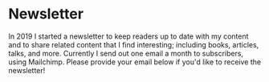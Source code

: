 # Newsletter

In 2019 I started a newsletter to keep readers up to date with my content and to share related content that I find interesting; including books, articles, talks, and more.
Currently I send out one email a month to subscribers, using Mailchimp.
Please provide your email below if you'd like to receive the newsletter!